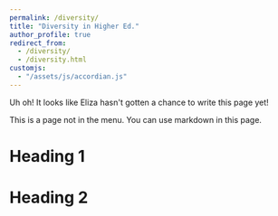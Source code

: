 ```yaml
---
permalink: /diversity/
title: "Diversity in Higher Ed."
author_profile: true
redirect_from: 
  - /diversity/
  - /diversity.html
customjs:
  - "/assets/js/accordian.js"
---
```


Uh oh! It looks like Eliza hasn't gotten a chance to write this page yet!

This is a page not in the menu. You can use markdown in this page.

Heading 1
======

Heading 2
======
